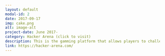 ```yaml
---
layout: default
modal-id: 2
date: 2017-09-17
img: cake.png
alt: image-alt
project-date: June 2017-
category: Hacker Arena (click to visit)
description: This is the gamming platform that allows players to challenge each others with coding game. The program features embeded Ace editor for better user experience. Four game modes that can be found in this platform are 'Classic Mode', 'Pair Mode', 'Code Run', and 'Solo Mode'. Google, Facebook and Email OAth flow are built in to allow faster signing up. <h1> Tech Stack: React, Redux, React Router v4, Webpack, Firebase, Nightmare JS, Jest JS. </h1>
link: https://hacker-arena.com/
---
```

